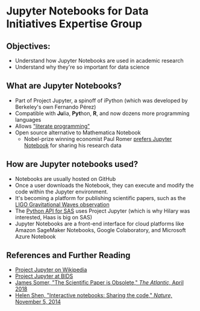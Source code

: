 # Jupyter Notebooks for Data Initiatives Expertise Group

## Objectives: 
* Understand how Jupyter Notebooks are used in academic research
* Understand why they're so important for data science

## What are Jupyter Notebooks? 
* Part of Project Jupyter, a spinoff of iPython (which was developed by Berkeley's own Fernando Pérez)
* Compatible with **Ju**lia, **Pyt**hon, **R**, and now dozens more programming languages
* Allows ["literate programming"](https://unidata.github.io/online-python-training/introduction.html)
* Open source alternative to Mathematica Notebook
  * Nobel-prize winning economist Paul Romer [prefers Jupyter Notebook](https://paulromer.net/jupyter-mathematica-and-the-future-of-the-research-paper/) for sharing his research data


## How are Jupyter notebooks used?
* Notebooks are usually hosted on GitHub
* Once a user downloads the Notebook, they can execute and modify the code within the Jupyter environment.
* It's becoming a platform for publishing scientific papers, such as the [LIGO Gravitational Waves observation](https://www.gw-openscience.org/tutorials/)
* The [Python API for SAS](https://sassoftware.github.io/saspy/overview.html) uses Project Jupyter (which is why Hilary was interested, Haas is big on SAS)
* Jupyter Notebooks are a front-end interface for cloud platforms like Amazon SageMaker Notebooks, Google Colaboratory, and Microsoft Azure Notebook

## References and Further Reading
* [Project Jupyter on Wikipedia](https://en.wikipedia.org/wiki/Project_Jupyter)
* [Project Jupyter at BIDS](https://bids.berkeley.edu/research/project-jupyter)
* [James Somer, "The Scientific Paper is Obsolete," *The Atlantic,* April 2018](https://www.theatlantic.com/science/archive/2018/04/the-scientific-paper-is-obsolete/556676/)
* [Helen Shen, "Interactive notebooks: Sharing the code," *Nature,* November 5, 2014](https://www.nature.com/news/interactive-notebooks-sharing-the-code-1.16261)
